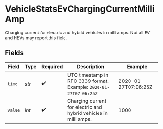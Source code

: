 # VehicleStatsEvChargingCurrentMilliAmp

Charging current for electric and hybrid vehicles in milli amps. Not all EV and HEVs may report this field.


## Fields

| Field                                                              | Type                                                               | Required                                                           | Description                                                        | Example                                                            |
| ------------------------------------------------------------------ | ------------------------------------------------------------------ | ------------------------------------------------------------------ | ------------------------------------------------------------------ | ------------------------------------------------------------------ |
| `time`                                                             | *str*                                                              | :heavy_check_mark:                                                 | UTC timestamp in RFC 3339 format. Example: `2020-01-27T07:06:25Z`. | 2020-01-27T07:06:25Z                                               |
| `value`                                                            | *int*                                                              | :heavy_check_mark:                                                 | Charging current for electric and hybrid vehicles in milli amps.   | 1000                                                               |